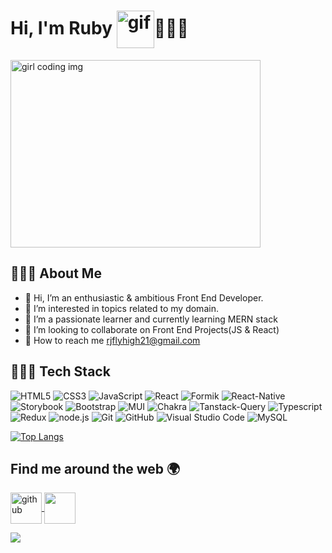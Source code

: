 # Hi, I'm Ruby <img align="center" src="https://i.pinimg.com/originals/b9/37/12/b9371273ae94a946e92074d1b9696680.gif" width="60" height="60" alt="gif">👩🏻‍💻
<img align="center" src="https://miro.medium.com/max/1600/0*K2WLMTExLyida7OR.gif" width="400" height="300" alt="girl coding img" >

## 🤵🏻‍♀️ About Me

- 👋 Hi, I’m an enthusiastic & ambitious Front End Developer.
- 👀 I’m interested in topics related to my domain.
- 🌱 I’m a passionate learner and currently learning MERN stack
- 💞️ I’m looking to collaborate on Front End Projects(JS & React)
- 📩 How to reach me rjflyhigh21@gmail.com

## 👩🏻‍💻  Tech Stack 

![HTML5](https://img.shields.io/badge/html5-%23E34F26.svg?style=for-the-badge&logo=html5&logoColor=white) 
![CSS3](https://img.shields.io/badge/css3-%231572B6.svg?style=for-the-badge&logo=css3&logoColor=white)
![JavaScript](https://img.shields.io/badge/javascript-%23323330.svg?style=for-the-badge&logo=javascript&logoColor=%23F7DF1E)
![React](https://img.shields.io/badge/react-%23323330.svg?style=for-the-badge&logo=react&logoColor=blue)
![Formik](https://img.shields.io/badge/formik-%23323330.svg?style=for-the-badge&logo=formik&logoColor=blue)
![React-Native](https://img.shields.io/badge/react-native-%23323330.svg?style=for-the-badge&logo=react-native&logoColor=blue)
![Storybook](https://img.shields.io/badge/storybook-%23323330.svg?style=for-the-badge&logo=storybook&logoColor=pink)
![Bootstrap](https://img.shields.io/badge/bootstrap-%23323330.svg?style=for-the-badge&logo=bootstrap&logoColor=pink)
![MUI](https://img.shields.io/badge/mui-%23323330.svg?style=for-the-badge&logo=mui&logoColor=%23F7DF1E)
![Chakra](https://img.shields.io/badge/chakra-%23323330.svg?style=for-the-badge&logo=chakraui&logoColor=blue)
![Tanstack-Query](https://img.shields.io/badge/tanstack-query-%23323330.svg?style=for-the-badge&logo=tanstack-query&logoColor=%23F7DF1E)
![Typescript](https://img.shields.io/badge/typescript-%23323330.svg?style=for-the-badge&logo=typescript&logoColor=blue)
![Redux](https://img.shields.io/badge/redux-%23323330.svg?style=for-the-badge&logo=redux&logoColor=pink)
![node.js](https://img.shields.io/badge/node.js-%23323330.svg?style=for-the-badge&logo=node.js&logoColor=green)
![Git](https://img.shields.io/badge/git-%23F05033.svg?style=for-the-badge&logo=git&logoColor=white)
![GitHub](https://img.shields.io/badge/github-%23121011.svg?style=for-the-badge&logo=github&logoColor=white)
![Visual Studio Code](https://img.shields.io/badge/Visual%20Studio%20Code-0078d7.svg?style=for-the-badge&logo=visual-studio-code&logoColor=white)
![MySQL](https://img.shields.io/badge/mysql-%2300f.svg?style=for-the-badge&logo=mysql&logoColor=white)

[![Top Langs](https://github-readme-stats.vercel.app/api/top-langs/?username=Ruby-Jain&layout=donut&text_bold=true&include_all_commits=true&theme=tokyonight&card_width=250&show_icons=true&hide=swift&langs_count=7)](https://github.com/Ruby-Jain/github-readme-stats)

## Find me around the web 🌍

<a href="https://github.com/Ruby-Jain"><img align="center" src="https://upload.wikimedia.org/wikipedia/commons/thumb/9/91/Octicons-mark-github.svg/2048px-Octicons-mark-github.svg.png" width="50" height="50" alt="github"> </a>      <a href="https://www.linkedin.com/in/ruby-jain-0032a1144">
        <img align="center" height="50" src="https://user-images.githubusercontent.com/46517096/166973395-19676cd8-f8ec-4abf-83ff-da8243505b82.png"/></a>
<br><div>
        ![](https://komarev.com/ghpvc/?username=mayankchaudhary26&color=brightgreen)    
